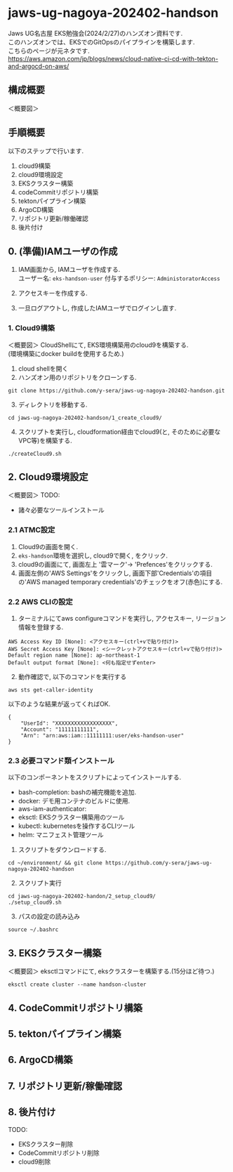 # jaws-ug-nagoya-202402-handson
Jaws UG名古屋 EKS勉強会(2024/2/27)のハンズオン資料です.  
このハンズオンでは、EKSでのGitOpsのパイプラインを構築します.  
こちらのページが元ネタです.  
https://aws.amazon.com/jp/blogs/news/cloud-native-ci-cd-with-tekton-and-argocd-on-aws/

## 構成概要
＜概要図＞

## 手順概要
以下のステップで行います.
1. cloud9構築
2. cloud9環境設定
3. EKSクラスター構築
4. codeCommitリポジトリ構築
5. tektonパイプライン構築
6. ArgoCD構築
7. リポジトリ更新/稼働確認
8. 後片付け



## 0. (準備)IAMユーザの作成
1. IAM画面から, IAMユーザを作成する.  
  ユーザー名: `eks-handson-user`
  付与するポリシー: `AdministoratorAccess`

2. アクセスキーを作成する.

3. 一旦ログアウトし, 作成したIAMユーザでログインし直す.

### 1. Cloud9構築
＜概要図＞
CloudShellにて, EKS環境構築用のcloud9を構築する.  
(環境構築にdocker buildを使用するため.)

1. cloud shellを開く
2. ハンズオン用のリポジトリをクローンする.
```
git clone https://github.com/y-sera/jaws-ug-nagoya-202402-handson.git
```
3. ディレクトリを移動する.
```
cd jaws-ug-nagoya-202402-handson/1_create_cloud9/
```
4. スクリプトを実行し, cloudformation経由でcloud9(と, そのために必要なVPC等)を構築する.
```
./createCloud9.sh
```

## 2. Cloud9環境設定
＜概要図＞
TODO:
- 諸々必要なツールインストール
### 2.1 ATMC設定
1. Cloud9の画面を開く.
2. `eks-handson`環境を選択し, cloud9で開く, をクリック.
3. cloud9の画面にて, 画面左上 '雲マーク'-> 'Prefences'をクリックする.
4. 画面左側の'AWS Settings'をクリックし, 画面下部'Credentials'の項目の'AWS managed temporary credentials'のチェックをオフ(赤色)にする.

### 2.2 AWS CLIの設定
1. ターミナルにてaws configureコマンドを実行し, アクセスキー, リージョン情報を登録する.
```
AWS Access Key ID [None]: <アクセスキー(ctrl+vで貼り付け)>
AWS Secret Access Key [None]: <シークレットアクセスキー(ctrl+vで貼り付け)>
Default region name [None]: ap-northeast-1
Default output format [None]: <何も指定せずenter> 
```

2. 動作確認で, 以下のコマンドを実行する
```
aws sts get-caller-identity
```

以下のような結果が返ってくればOK.
```
{
    "UserId": "XXXXXXXXXXXXXXXXXX",
    "Account": "11111111111",
    "Arn": "arn:aws:iam::11111111:user/eks-handson-user"
}
```

### 2.3 必要コマンド類インストール
以下のコンポーネントをスクリプトによってインストールする.
- bash-completion: bashの補完機能を追加.
- docker: デモ用コンテナのビルドに使用.
- aws-iam-authenticator: 
- eksctl: EKSクラスター構築用のツール
- kubectl: kubernetesを操作するCLIツール
- helm: マニフェスト管理ツール


1. スクリプトをダウンロードする.
```
cd ~/environment/ && git clone https://github.com/y-sera/jaws-ug-nagoya-202402-handson
```

2. スクリプト実行
```
cd jaws-ug-nagoya-202402-handon/2_setup_cloud9/
./setup_cloud9.sh
```
3. パスの設定の読み込み
```
source ~/.bashrc
```

## 3. EKSクラスター構築
＜概要図＞
eksctlコマンドにて, eksクラスターを構築する.(15分ほど待つ.)
```
eksctl create cluster --name handson-cluster
```


## 4. CodeCommitリポジトリ構築


## 5. tektonパイプライン構築

## 6. ArgoCD構築

## 7. リポジトリ更新/稼働確認

## 8. 後片付け
TODO: 
- EKSクラスター削除
- CodeCommitリポジトリ削除
- cloud9削除

